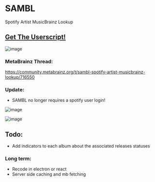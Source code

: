 # SAMBL
Spotify Artist MusicBrainz Lookup

## [Get The Userscript!](https://github.com/Lioncat6/MusicBrainz-UserScripts?tab=readme-ov-file#musicbrainz-artist-sambl-button)
![image](https://github.com/user-attachments/assets/ea547dce-168a-4aaa-bdb6-eee3542735be)

### MetaBrainz Thread:
https://community.metabrainz.org/t/sambl-spotify-artist-musicbrainz-lookup/716550

### Update:
 - SAMBL no longer requires a spotify user login!

![image](https://github.com/Lioncat6/SAMBL/assets/95449321/832aad23-41fa-42bb-ad12-eac6c0db7fb7)

![image](https://github.com/user-attachments/assets/932af203-8955-4f84-957f-0030398f5e18)




## Todo:
  - Add indicators to each album about the associated releases statuses

### Long term:
  - Recode in electron or react 
  - Server side caching and mb fetching 
